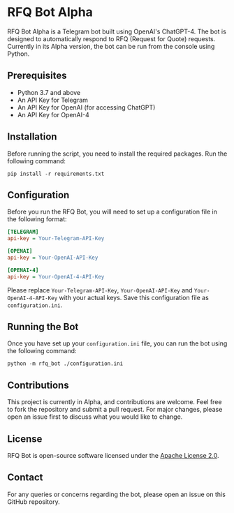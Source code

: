 # RFQ Bot Alpha

RFQ Bot Alpha is a Telegram bot built using OpenAI's ChatGPT-4. The bot is designed to automatically respond to RFQ (Request for Quote) requests. Currently in its Alpha version, the bot can be run from the console using Python.

## Prerequisites

- Python 3.7 and above
- An API Key for Telegram
- An API Key for OpenAI (for accessing ChatGPT)
- An API Key for OpenAI-4 

## Installation

Before running the script, you need to install the required packages. Run the following command:

```shell
pip install -r requirements.txt
```

## Configuration

Before you run the RFQ Bot, you will need to set up a configuration file in the following format:

```ini
[TELEGRAM]
api-key = Your-Telegram-API-Key

[OPENAI]
api-key = Your-OpenAI-API-Key

[OPENAI-4]
api-key = Your-OpenAI-4-API-Key
```

Please replace `Your-Telegram-API-Key`, `Your-OpenAI-API-Key` and `Your-OpenAI-4-API-Key` with your actual keys. Save this configuration file as `configuration.ini`.

## Running the Bot

Once you have set up your `configuration.ini` file, you can run the bot using the following command:

```shell
python -m rfq_bot ./configuration.ini
```

## Contributions

This project is currently in Alpha, and contributions are welcome. Feel free to fork the repository and submit a pull request. For major changes, please open an issue first to discuss what you would like to change.

## License

RFQ Bot is open-source software licensed under the [Apache License 2.0](LICENSE).

## Contact

For any queries or concerns regarding the bot, please open an issue on this GitHub repository.